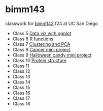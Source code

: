 # bimm143
classwork for [bimm143](https://bioboot.github.io/bimm143_F24/midterm/) f24 at UC San Diego

- Class 5 [Data viz with ggplot](https://github.com/gretllll/bimm143/blob/main/Lab%205/Lab-5.pdf)
- Class 6 [R functions](https://github.com/gretllll/bimm143/blob/main/Lab%206/Lab-6.pdf)
- Class 7 [Clustering and PCA](https://github.com/gretllll/bimm143/blob/main/Lab%207/Lab-7.pdf)
- Class 8 [Cancer mini project](https://github.com/gretllll/bimm143/blob/main/Lab%208/Lab-8-updated.pdf)
- Class 9 [Halloween candy mini project](https://github.com/gretllll/bimm143/blob/main/Lab%209/Lab_9.pdf)
- Class 10 [Protein structure](https://github.com/gretllll/bimm143/blob/main/Lab%2010/lab-10.pdf)
- Class 11 []()
- Class 12 []()
- Class 13 []()
- Class 14 []()
- Class 15 []()
- Class 16 []()
- Class 17 []()
- Class 18 []()
